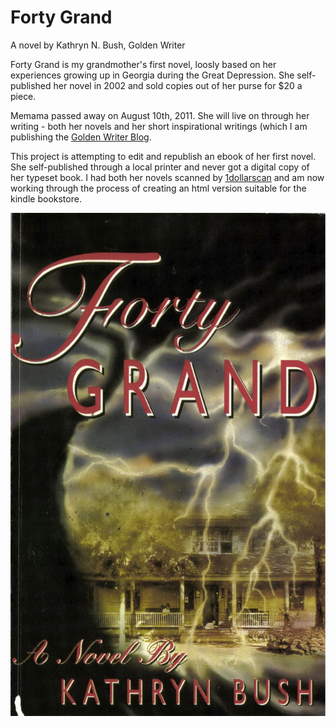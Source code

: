 Forty Grand
===========
A novel by Kathryn N. Bush, Golden Writer

Forty Grand is my grandmother's first novel, loosly based on her
experiences growing up in Georgia during the Great Depression. She
self-published her novel in 2002 and sold copies out of her purse for
$20 a piece.

Memama passed away on August 10th, 2011. She will live on through her
writing - both her novels and her short inspirational writings (which I
am publishing the [Golden Writer Blog](http://goldenwriter.caryme.com).

This project is attempting to edit and republish an ebook of her first
novel. She self-published through a local printer and never got a
digital copy of her typeset book. I had both her novels scanned by
[1dollarscan](http://1dollarscan.com) and am now working through the
process of creating an html version suitable for the kindle bookstore.

![Forty Grand Cover](cover.jpg)
